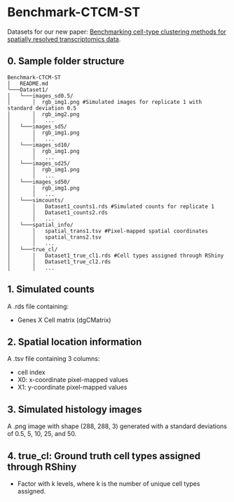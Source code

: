 # Benchmark-CTCM-ST
Datasets for our new paper: [Benchmarking cell-type clustering methods for spatially resolved transcriptomics data](https://doi.org/10.1093/bib/bbac475).

## 0. Sample folder structure
```
Benchmark-CTCM-ST
│   README.md
└───Dataset1/
│   └───images_sd0.5/
│       │  rgb_img1.png #Simulated images for replicate 1 with standard deviation 0.5
│       │  rgb_img2.png
│       │   ...
│   └───images_sd5/
│       │  rgb_img1.png
│       │   ...
│   └───images_sd10/
│       │  rgb_img1.png
│       │   ...
│   └───images_sd25/
│       │  rgb_img1.png
│       │   ...
│   └───images_sd50/
│       │  rgb_img1.png
│       │   ...
│   └───simcounts/
│       │   Dataset1_counts1.rds #Simulated counts for replicate 1
│       │   Dataset1_counts2.rds
│       │   ...
│   └───spatial_info/
│       │   spatial_trans1.tsv #Pixel-mapped spatial coordinates
│       │   spatial_trans2.tsv
│       │   ...
│   └───true_cl/
│       │   Dataset1_true_cl1.rds #Cell types assigned through RShiny
│       │   Dataset1_true_cl2.rds
│       │   ...
```

## 1.  Simulated counts
A .rds file containing:
* Genes X Cell matrix (dgCMatrix)
## 2. Spatial location information
A .tsv file containing 3 columns:
* cell index
* X0: x-coordinate pixel-mapped values
* X1: y-coordinate pixel-mapped values

## 3. Simulated histology images
A .png image with shape (288, 288, 3) generated with a standard deviations of 0.5, 5, 10, 25, and 50.
## 4. true_cl: Ground truth cell types assigned through RShiny
* Factor with k levels, where k is the number of unique cell types assigned.
